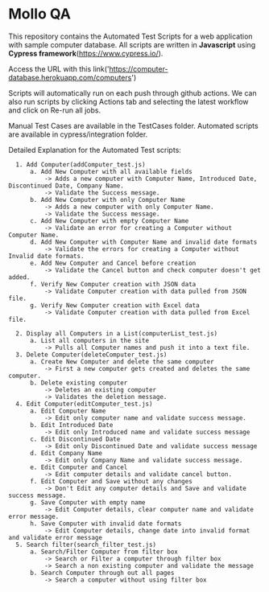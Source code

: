 # Mollo QA

This repository contains the Automated Test Scripts for a web application with sample computer database.
All scripts are written in **Javascript** using **Cypress framework**(https://www.cypress.io/).

Access the URL with this link('https://computer-database.herokuapp.com/computers')

Scripts will automatically run on each push through github actions. We can also run scripts by clicking Actions tab and selecting the latest workflow and click on Re-run all jobs.


Manual Test Cases are available in the TestCases folder.
Automated scripts are available in cypress/integration folder.

Detailed Explanation for the Automated Test scripts:
      
      1. Add Computer(addComputer_test.js)
          a. Add New Computer with all available fields
              -> Adds a new computer with Computer Name, Introduced Date, Discontinued Date, Company Name.
              -> Validate the Success message.
          b. Add New Computer with only Computer Name
              -> Adds a new computer with only Computer Name.
              -> Validate the Success message.
          c. Add New Computer with empty Computer Name
              -> Validate an error for creating a Computer without Computer Name.
          d. Add New Computer with Computer Name and invalid date formats
              -> Validate the errors for creating a Computer without Invalid date formats.
          e. Add New Computer and Cancel before creation
              -> Validate the Cancel button and check computer doesn't get added.
          f. Verify New Computer creation with JSON data
              -> Validate Computer creation with data pulled from JSON file.
          g. Verify New Computer creation with Excel data
              -> Validate Computer creation with data pulled from Excel file.
              
      2. Display all Computers in a List(computerList_test.js)
          a. List all computers in the site
              -> Pulls all Computer names and push it into a text file.
      3. Delete Computer(deleteComputer_test.js)
          a. Create New Computer and delete the same computer
              -> First a new computer gets created and deletes the same computer.
          b. Delete existing computer
              -> Deletes an existing computer
              -> Validates the deletion message.
      4. Edit Computer(editComputer_test.js)
          a. Edit Computer Name
              -> Edit only computer name and validate success message.
          b. Edit Introduced Date
              -> Edit only Introduced name and validate success message
          c. Edit Discontinued Date
              -> Edit only Discontinued Date and validate success message
          d. Edit Company Name
              -> Edit only Company Name and validate success message.
          e. Edit Computer and Cancel
              -> Edit computer details and validate cancel button.
          f. Edit Computer and Save without any changes
              -> Don't Edit any computer details and Save and validate success message.
          g. Save Computer with empty name
              -> Edit Computer details, clear computer name and validate error message.
          h. Save Computer with invalid date formats
              -> Edit Computer details, change date into invalid format and validate error message
      5. Search filter(search_filter_test.js)
          a. Search/Filter Computer from filter box
              -> Search or Filter a computer through filter box
              -> Search a non existing computer and validate the message
          b. Search Computer through out all pages
              -> Search a computer without using filter box
